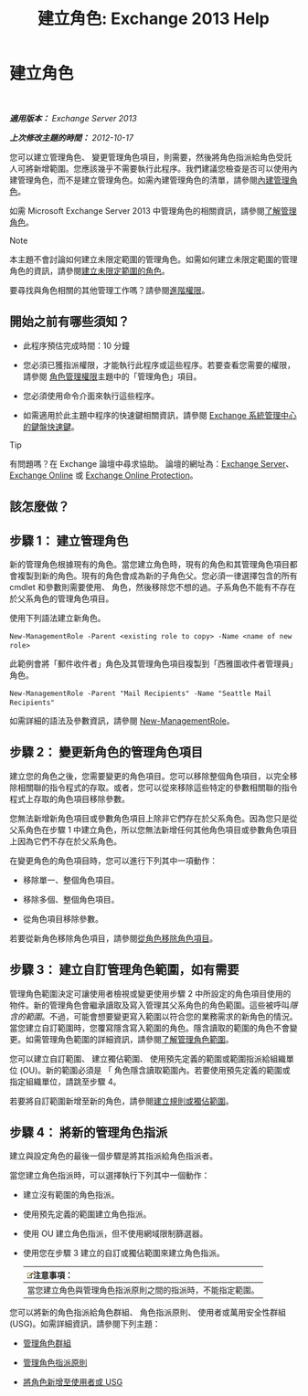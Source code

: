 ﻿---
title: '建立角色: Exchange 2013 Help'
TOCTitle: 建立角色
ms:assetid: e614ad8f-5946-4135-b130-89ea626afcd4
ms:mtpsurl: https://technet.microsoft.com/zh-tw/library/Dd351214(v=EXCHG.150)
ms:contentKeyID: 50474470
ms.date: 05/21/2018
mtps_version: v=EXCHG.150
ms.translationtype: MT
---

# 建立角色

 

_**適用版本：** Exchange Server 2013_

_**上次修改主題的時間：** 2012-10-17_

您可以建立管理角色、 變更管理角色項目，則需要，然後將角色指派給角色受託人可將新增範圍。您應該幾乎不需要執行此程序。我們建議您檢查是否可以使用內建管理角色，而不是建立管理角色。如需內建管理角色的清單，請參閱[內建管理角色](built-in-management-roles-exchange-2013-help.md)。

如需 Microsoft Exchange Server 2013 中管理角色的相關資訊，請參閱[了解管理角色](understanding-management-roles-exchange-2013-help.md)。


> [!NOTE]  
> 本主題不會討論如何建立未限定範圍的管理角色。如需如何建立未限定範圍的管理角色的資訊，請參閱<a href="create-an-unscoped-role-exchange-2013-help.md">建立未限定範圍的角色</a>。




要尋找與角色相關的其他管理工作嗎？請參閱[進階權限](advanced-permissions-exchange-2013-help.md)。

## 開始之前有哪些須知？

  - 此程序預估完成時間：10 分鐘

  - 您必須已獲指派權限，才能執行此程序或這些程序。若要查看您需要的權限，請參閱 [角色管理權限](role-management-permissions-exchange-2013-help.md)主題中的「管理角色」項目。

  - 您必須使用命令介面來執行這些程序。

  - 如需適用於此主題中程序的快速鍵相關資訊，請參閱 [Exchange 系統管理中心的鍵盤快速鍵](keyboard-shortcuts-in-the-exchange-admin-center-exchange-online-protection-help.md)。


> [!TIP]  
> 有問題嗎？在 Exchange 論壇中尋求協助。 論壇的網址為：<a href="https://go.microsoft.com/fwlink/p/?linkid=60612">Exchange Server</a>、 <a href="https://go.microsoft.com/fwlink/p/?linkid=267542">Exchange Online</a> 或 <a href="https://go.microsoft.com/fwlink/p/?linkid=285351">Exchange Online Protection</a>。




## 該怎麼做？

## 步驟 1： 建立管理角色

新的管理角色根據現有的角色。當您建立角色時，現有的角色和其管理角色項目都會複製到新的角色。現有的角色會成為新的子角色父。您必須一律選擇包含的所有 cmdlet 和參數則需要使用、 角色，然後移除您不想的過。子系角色不能有不存在於父系角色的管理角色項目。

使用下列語法建立新角色。

    New-ManagementRole -Parent <existing role to copy> -Name <name of new role>

此範例會將「郵件收件者」角色及其管理角色項目複製到「西雅圖收件者管理員」角色。

    New-ManagementRole -Parent "Mail Recipients" -Name "Seattle Mail Recipients"

如需詳細的語法及參數資訊，請參閱 [New-ManagementRole](https://technet.microsoft.com/zh-tw/library/dd298073\(v=exchg.150\))。

## 步驟 2： 變更新角色的管理角色項目

建立您的角色之後，您需要變更的角色項目。您可以移除整個角色項目，以完全移除相關聯的指令程式的存取。或者，您可以從來移除這些特定的參數相關聯的指令程式上存取的角色項目移除參數。

您無法新增新角色項目或參數角色項目上除非它們存在於父系角色。因為您只是從父系角色在步驟 1 中建立角色，所以您無法新增任何其他角色項目或參數角色項目上因為它們不存在於父系角色。

在變更角色的角色項目時，您可以進行下列其中一項動作：

  - 移除單一、整個角色項目。

  - 移除多個、整個角色項目。

  - 從角色項目移除參數。

若要從新角色移除角色項目，請參閱[從角色移除角色項目](remove-a-role-entry-from-a-role-exchange-2013-help.md)。

## 步驟 3： 建立自訂管理角色範圍，如有需要

管理角色範圍決定可讓使用者檢視或變更使用步驟 2 中所設定的角色項目使用的物件。新的管理角色會繼承讀取及寫入管理其父系角色的角色範圍。這些被呼叫*隱含的範圍*。不過，可能會想要變更寫入範圍以符合您的業務需求的新角色的情況。當您建立自訂範圍時，您覆寫隱含寫入範圍的角色。隱含讀取的範圍的角色不會變更。如需管理角色範圍的詳細資訊，請參閱[了解管理角色範圍](understanding-management-role-scopes-exchange-2013-help.md)。

您可以建立自訂範圍、 建立獨佔範圍、 使用預先定義的範圍或範圍指派給組織單位 (OU)。新的範圍必須是 「 角色隱含讀取範圍內。若要使用預先定義的範圍或指定組織單位，請跳至步驟 4。

若要將自訂範圍新增至新的角色，請參閱[建立規則或獨佔範圍](create-a-regular-or-exclusive-scope-exchange-2013-help.md)。

## 步驟 4： 將新的管理角色指派

建立與設定角色的最後一個步驟是將其指派給角色指派者。

當您建立角色指派時，可以選擇執行下列其中一個動作：

  - 建立沒有範圍的角色指派。

  - 使用預先定義的範圍建立角色指派。

  - 使用 OU 建立角色指派，但不使用網域限制篩選器。

  - 使用您在步驟 3 建立的自訂或獨佔範圍來建立角色指派。
    
    <table>
    <thead>
    <tr class="header">
    <th><img src="images/Bb124558.note(EXCHG.150).gif" title="注意事項" alt="注意事項" />注意事項：</th>
    </tr>
    </thead>
    <tbody>
    <tr class="odd">
    <td>當您建立角色與管理角色指派原則之間的指派時，不能指定範圍。</td>
    </tr>
    </tbody>
    </table>


您可以將新的角色指派給角色群組、 角色指派原則、 使用者或萬用安全性群組 (USG)。如需詳細資訊，請參閱下列主題：

  - [管理角色群組](manage-role-groups-exchange-2013-help.md)

  - [管理角色指派原則](manage-role-assignment-policies-exchange-2013-help.md)

  - [將角色新增至使用者或 USG](add-a-role-to-a-user-or-usg-exchange-2013-help.md)

